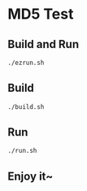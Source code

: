 # MD5 Test

## Build and Run

```bash
./ezrun.sh
```

## Build

```bash
./build.sh
```

## Run

```bash
./run.sh
```

## Enjoy it~
